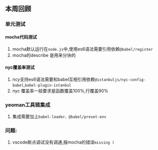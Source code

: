 ## 本周回顾

### 单元测试

#### mocha代码测试

1. mocha默认运行在```node.js```中,使用es6语法需要引用依赖```@babel/register```
2. mocha的describe  是用来分块的

#### nyc覆盖率测试

1. ncy支持es6语法需要和babel互相引用依赖```@istanbuljs/nyc-config-babel```,```babel-plugin-istanbul```
2. nyc 覆盖率一般要求是函数覆盖100%,行覆盖90%

### yeoman工具链集成

1. 集成需要加上```babel-loader、@babel/preset-env```

### 问题:

1. vscode断点调试没有调通,报mocha的错误```missing )```

